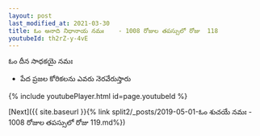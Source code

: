 ```yaml
---
layout: post
last_modified_at: 2021-03-30
title: ఓం అనాది నిధానాయ నమః    - 1008 రోజుల తపస్సులో రోజు  118
youtubeId: th2rZ-y-4vE
---
```

 
 
 ఓం దీన సాధకయై నమః  
 
 -  పేద ప్రజల కోరికలను ఎవరు నెరవేరుస్తారు 
 
  
 
  
 
 
 
 
 
 


{% include youtubePlayer.html id=page.youtubeId %}
 
[Next]({{ site.baseurl }}{% link  split2/_posts/2019-05-01-ఓం శుచయే నమః   - 1008 రోజుల తపస్సులో రోజు  119.md%})
 
